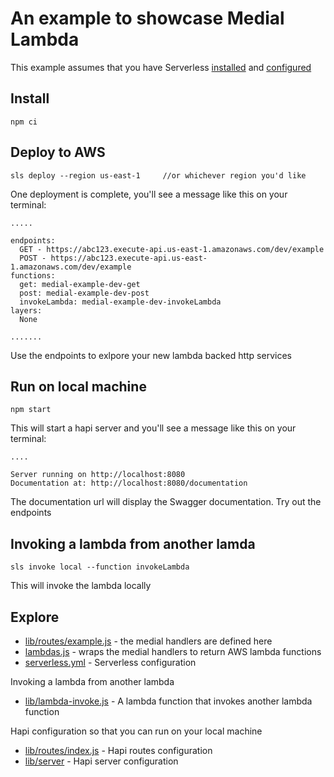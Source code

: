 # An example to showcase Medial Lambda

This example assumes that you have Serverless [installed](https://www.serverless.com/framework/docs/getting-started/) and [configured](https://www.serverless.com/framework/docs/providers/aws/cli-reference/config-credentials/)


## Install
```
npm ci
```

## Deploy to AWS
```
sls deploy --region us-east-1     //or whichever region you'd like
```

One deployment is complete, you'll see a message like this on your terminal:

```
.....

endpoints:
  GET - https://abc123.execute-api.us-east-1.amazonaws.com/dev/example
  POST - https://abc123.execute-api.us-east-1.amazonaws.com/dev/example
functions:
  get: medial-example-dev-get
  post: medial-example-dev-post
  invokeLambda: medial-example-dev-invokeLambda
layers:
  None

.......
  ```

Use the endpoints to exlpore your new lambda backed http services


## Run on local machine
```npm start```

This will start a hapi server and you'll see a message like this on your terminal:

```
....

Server running on http://localhost:8080
Documentation at: http://localhost:8080/documentation
```

The documentation url will display the Swagger documentation. Try out the endpoints

## Invoking a lambda from another lamda
```
sls invoke local --function invokeLambda
```

This will invoke the lambda locally

## Explore
 - [lib/routes/example.js](lib/routes/example.js) - the medial handlers are defined here
 - [lambdas.js](lambdas.js) - wraps the medial handlers to return AWS lambda functions
 - [serverless.yml](serverless.yml) - Serverless configuration

Invoking a lambda from another lambda
 - [lib/lambda-invoke.js](lib/lambda-invoke.js) - A lambda function that invokes another lambda function

Hapi configuration so that you can run on your local machine
  - [lib/routes/index.js](lib/routes/index.js) - Hapi routes configuration
  - [lib/server](lib/server) - Hapi server configuration


